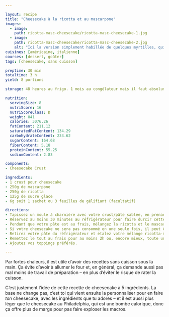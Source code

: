 ```yaml
---

layout: recipe
title: "Cheesecake à la ricotta et au mascarpone"
images:
  - image:
    path: ricotta-masc-cheesecake/ricotta-masc-cheesecake-1.jpg
  - image:
    path: ricotta-masc-cheesecake/ricotta-masc-cheesecake-2.jpg
    alt: "Ici la version simplement habillée de quelques myrtilles, qui apportent une pointe acidulée et du peps à la mâche."
cuisines: [américaine, italienne]
courses: [dessert, goûter]
tags: [cheesecake, sans cuisson]

preptime: 30 min
totaltime: 3 h
yield: 8 portions

storage: 48 heures au frigo. 1 mois au congélateur mais il faut absolument faire prendre le cheesecake au réfrigérateur avant, on ne peut pas le mettre directement au congélateur.

nutrition:
  servingSize: 8
  nutriScore: 16
  nutriScoreClass: D
  weight: 841
  calories: 3076.26
  fatContent: 211.12
  saturatedFatContent: 134.29
  carbohydrateContent: 233.62
  sugarContent: 164.68
  fiberContent: 5.18
  proteinContent: 55.25
  sodiumContent: 2.83

components:
- Cheesecake Crust

ingredients:
- 1 crust pour cheesecake
- 250g de mascarpone
- 250g de ricotta
- 125g de sucre glace
- 6g soit 1 sachet ou 3 feuilles de gélifiant (facultatif)

directions:
- Tapissez un moule à charnière avec votre crust/pâte sablée, en prenant bien soin de la presser et tasser pour que celle-ci soit compacte et solide après refroidissement.
- Réservez au moins 30 minutes au réfrigérateur pour faire durcir cette base.
- Pendant que votre pâte est au frais, mélangez la ricotta et le mascarpone avec le sucre glace. Battez vigoureusement jusqu’à l’obtention d’un appareil bien lisse et aérien.
- Si votre cheesecake ne sera pas consommé en une seule fois, il peut être utile d’ajouter un gélifiant pour assurer sa tenue une fois démoulé, surtout qu’on va ajouter du poids par dessus.
- Retirez votre pâte du réfrigérateur et étalez votre mélange ricotta-mascarpone sur la pâte.
- Remettez le tout au frais pour au moins 2h ou, encore mieux, toute une nuit.
- Ajoutez vos toppings préférés.

---
```


Par fortes chaleurs, il est utile d’avoir des recettes sans cuisson sous la main. Ça évite d’avoir à allumer le four et, en général, ça demande aussi pas mal moins de travail de préparation – en plus d’éviter le risque de rater la cuisson.

C‘est justement l’idée de cette recette de cheesecake à 5 ingrédients. La base ne change pas, c’est toi qui vient ensuite la personnaliser pour en faire <em>ton</em> cheesecake, avec les ingrédients que tu adores – et il est aussi plus léger que le cheesecake au Philadelphia, qui est une bombe calorique, donc ça offre plus de marge pour pas faire exploser les macros.